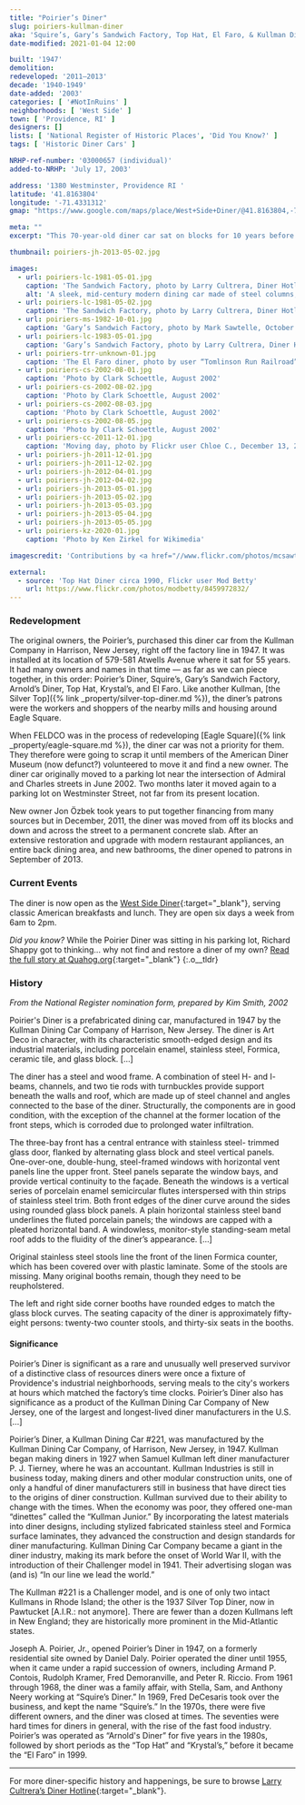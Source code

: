 ```yaml
---
title: "Poirier’s Diner"
slug: poiriers-kullman-diner
aka: 'Squire’s, Gary’s Sandwich Factory, Top Hat, El Faro, & Kullman Dining Car #221'
date-modified: 2021-01-04 12:00

built: '1947'
demolition: 
redeveloped: '2011–2013'
decade: '1940-1949'
date-added: '2003'
categories: [ '#NotInRuins' ]
neighborhoods: [ 'West Side' ]
town: [ 'Providence, RI' ]
designers: []
lists: [ 'National Register of Historic Places', 'Did You Know?' ]
tags: [ 'Historic Diner Cars' ]

NRHP-ref-number: '03000657 (individual)'
added-to-NRHP: 'July 17, 2003'

address: '1380 Westminster, Providence RI '
latitude: '41.8163804'
longitude: '-71.4331312'
gmap: "https://www.google.com/maps/place/West+Side+Diner/@41.8163804,-71.4331312,17z/data=!4m13!1m7!3m6!1s0x89e4451322501997:0x9d11a390fd1cd09e!2s380+Westminster+St,+Providence,+RI+02903!3b1!8m2!3d41.8211299!4d-71.414581!3m4!1s0x89e4459da5238ba1:0x7be7dfdc812940ec!8m2!3d41.8163338!4d-71.4320272"

meta: ""
excerpt: "This 70-year-old diner car sat on blocks for 10 years before being restored and reopened as a classic breakfast and lunch diner"

thumbnail: poiriers-jh-2013-05-02.jpg

images:
  - url: poiriers-lc-1981-05-01.jpg
    caption: 'The Sandwich Factory, photo by Larry Cultrera, Diner Hotline, May 1981'
    alt: 'A sleek, mid-century modern dining car made of steel columns, glass block, and a shapely curved roof, this example of pre-fabricated restaurants resembles a train car with its streamlined lines and it long, lozenge shape'
  - url: poiriers-lc-1981-05-02.jpg
    caption: 'The Sandwich Factory, photo by Larry Cultrera, Diner Hotline, May 1981'
  - url: poiriers-ms-1982-10-01.jpg
    caption: 'Gary’s Sandwich Factory, photo by Mark Sawtelle, October 1982, from Flickr'
  - url: poiriers-lc-1983-05-01.jpg
    caption: 'Gary’s Sandwich Factory, photo by Larry Cultrera, Diner Hotline, May 1983'
  - url: poiriers-trr-unknown-01.jpg
    caption: 'The El Faro diner, photo by user “Tomlinson Run Railroad”, O-Guage Railroading'
  - url: poiriers-cs-2002-08-01.jpg
    caption: 'Photo by Clark Schoettle, August 2002'
  - url: poiriers-cs-2002-08-02.jpg
    caption: 'Photo by Clark Schoettle, August 2002'
  - url: poiriers-cs-2002-08-03.jpg
    caption: 'Photo by Clark Schoettle, August 2002'
  - url: poiriers-cs-2002-08-05.jpg
    caption: 'Photo by Clark Schoettle, August 2002'
  - url: poiriers-cc-2011-12-01.jpg
    caption: 'Moving day, photo by Flickr user Chloe C., December 13, 2011'
  - url: poiriers-jh-2011-12-01.jpg
  - url: poiriers-jh-2011-12-02.jpg
  - url: poiriers-jh-2012-04-01.jpg
  - url: poiriers-jh-2012-04-02.jpg
  - url: poiriers-jh-2013-05-01.jpg
  - url: poiriers-jh-2013-05-02.jpg
  - url: poiriers-jh-2013-05-03.jpg
  - url: poiriers-jh-2013-05-04.jpg
  - url: poiriers-jh-2013-05-05.jpg
  - url: poiriers-kz-2020-01.jpg
    caption: 'Photo by Ken Zirkel for Wikimedia'

imagescredit: 'Contributions by <a href="//www.flickr.com/photos/mcsawtelle/5795296415/" target="_blank">Mark Sawtelle</a>, <a href="//dinerhotline.wordpress.com/tag/poiriers-diner/" target="_blank">Larry Cultrera</a>, <a href="//ogrforum.ogaugerr.com/topic/trains-trolleys-and-diners-the-real-story" target="_blank">Tomlinson Run Railroad</a>, Clark Schoettle for the National Register nomination, <a href="//www.flickr.com/photos/chloe-and-ivan/6505917507" target="_blank">Chloe C.</a>, and <a href="//commons.wikimedia.org/wiki/File:West_Side_Diner_Providence_Rhode_Island.jpg" target="_blank">Ken Zirkel</a> from Wikimedia'

external:
  - source: 'Top Hat Diner circa 1990, Flickr user Mod Betty'
    url: https://www.flickr.com/photos/modbetty/8459972832/
---
```


### Redevelopment

The original owners, the Poirier’s, purchased this diner car from the Kullman Company in Harrison, New Jersey, right off the factory line in 1947. It was installed at its location of 579-581 Atwells Avenue where it sat for 55 years. It had many owners and names in that time — as far as we can piece together, in this order: Poirier’s Diner, Squire’s, Gary’s Sandwich Factory, Arnold’s Diner, Top Hat, Krystal’s, and El Faro. Like another Kullman, [the Silver Top]({% link _property/silver-top-diner.md %}), the diner’s patrons were the workers and shoppers of the nearby mills and housing around Eagle Square. 

When FELDCO was in the process of redeveloping [Eagle Square]({% link _property/eagle-square.md %}), the diner car was not a priority for them. They therefore were going to scrap it until members of the American Diner Museum (now defunct?) volunteered to move it and find a new owner. The diner car originally moved to a parking lot near the intersection of Admiral and Charles streets in June 2002. Two months later it moved again to a parking lot on Westminster Street, not far from its present location. 

New owner Jon Özbek took years to put together financing from many sources but in December, 2011, the diner was moved from off its blocks and down and across the street to a permanent concrete slab. After an extensive restoration and upgrade with modern restaurant appliances, an entire back dining area, and new bathrooms, the diner opened to patrons in September of 2013. 


### Current Events

The diner is now open as the [West Side Diner](//westsidedinerri.com){:target="_blank"}, serving classic American breakfasts and lunch. They are open six days a week from 6am to 2pm. 

_Did you know?_ While the Poirier Diner was sitting in his parking lot, Richard Shappy got to thinking… why not find and restore a diner of my own? [Read the full story at Quahog.org](//www.quahog.org/factsfolklore/index.php?id=46){:target="_blank"} 
{:.o__tldr}

### History

_From the National Register nomination form, prepared by Kim Smith, 2002_

Poirier's Diner is a prefabricated dining car, manufactured in 1947 by the Kullman Dining Car Company of Harrison, New Jersey. The diner is Art Deco in character, with its characteristic smooth-edged design and its industrial materials, including porcelain enamel, stainless steel, Formica, ceramic tile, and glass block. […]

The diner has a steel and wood frame. A combination of steel H- and I- beams, channels, and two tie rods with turnbuckles provide support beneath the walls and roof, which are made up of steel channel and angles connected to the base of the diner. Structurally, the components are in good condition, with the exception of the channel at the former location of the front steps, which is corroded due to prolonged water infiltration.

The three-bay front has a central entrance with stainless steel- trimmed glass door, flanked by alternating glass block and steel vertical panels. One-over-one, double-hung, steel-framed windows with horizontal vent panels line the upper front. Steel panels separate the window bays, and provide vertical continuity to the façade. Beneath the windows is a vertical series of porcelain enamel semicircular flutes interspersed with thin strips of stainless steel trim. Both front edges of the diner curve around the sides using rounded glass block panels. A plain horizontal stainless steel band underlines the fluted porcelain panels; the windows are capped with a pleated horizontal band. A windowless, monitor-style standing-seam metal roof adds to the fluidity of the diner’s appearance. […]

Original stainless steel stools line the front of the linen Formica counter, which has been covered over with plastic laminate. Some of the stools are missing. Many original booths remain, though they need to be reupholstered.

The left and right side corner booths have rounded edges to match the glass block curves. The seating capacity of the diner is approximately fifty-eight persons: twenty-two counter stools, and thirty-six seats in the booths.

#### Significance

Poirier’s Diner is significant as a rare and unusually well preserved survivor of a distinctive class of resources diners were once a fixture of Providence's industrial neighborhoods, serving meals to the city's workers at hours which matched the factory’s time clocks. Poirier’s Diner also has significance as a product of the Kullman Dining Car Company of New Jersey, one of the largest and longest-lived diner manufacturers in the U.S. […]

Poirier’s Diner, a Kullman Dining Car #221, was manufactured by the Kullman Dining Car Company, of Harrison, New Jersey, in 1947. Kullman began making diners in 1927 when Samuel Kullman left diner manufacturer P. J. Tierney, where he was an accountant. Kullman Industries is still in business today, making diners and other modular construction units, one of only a handful of diner manufacturers still in business that have direct ties to the origins of diner construction. Kullman survived due to their ability to change with the times. When the economy was poor, they offered one-man “dinettes” called the “Kullman Junior.” By incorporating the latest materials into diner designs, including stylized fabricated stainless steel and Formica surface laminates, they advanced the construction and design standards for diner manufacturing. Kullman Dining Car Company became a giant in the diner industry, making its mark before the onset of World War II, with the introduction of their Challenger model in 1941. Their advertising slogan was (and is) “In our line we lead the world.”

The Kullman #221 is a Challenger model, and is one of only two intact Kullmans in Rhode Island; the other is the 1937 Silver Top Diner, now in Pawtucket [A.I.R.: not anymore]. There are fewer than a dozen Kullmans left in New England; they are historically more prominent in the Mid-Atlantic states. 

Joseph A. Poirier, Jr., opened Poirier’s Diner in 1947, on a formerly residential site owned by Daniel Daly. Poirier operated the diner until 1955, when it came under a rapid succession of owners, including Armand P. Contois, Rudolph Kramer, Fred Demoranville, and Peter R. Riccio. From 1961 through 1968, the diner was a family affair, with Stella, Sam, and Anthony Neery working at “Squire’s Diner.” In 1969, Fred DeCesaris took over the business, and kept the name “Squire’s.” In the 1970s, there were five different owners, and the diner was closed at times. The seventies were hard times for diners in general, with the rise of the fast food industry. Poirier’s was operated as “Arnold's Diner” for five years in the 1980s, followed by short periods as the “Top Hat” and “Krystal’s,” before it became the “El Faro” in 1999.

***

For more diner-specific history and happenings, be sure to browse [Larry Cultrera’s Diner Hotline](//dinerhotline.wordpress.com){:target="_blank"}.
